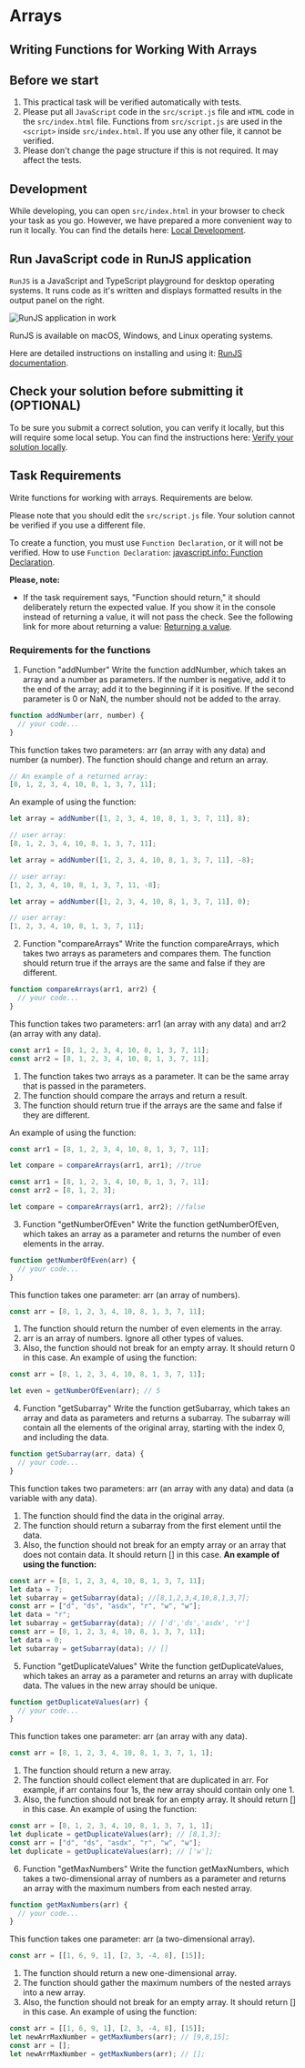 # Arrays

## Writing Functions for Working With Arrays

## Before we start
1. This practical task will be verified automatically with tests. 
2. Please put all `JavaScript` code in the `src/script.js` file and `HTML` code in the `src/index.html` file. Functions from `src/script.js` are used in the `<script>` inside `src/index.html`. If you use any other file, it cannot be verified.
3. Please don't change the page structure if this is not required. It may affect the tests.

## Development
While developing, you can open `src/index.html` in your browser to check your task as you go. However, we have prepared a more convenient way to run it locally. You can find the details here: [Local Development](https://gitlab.com/gap-bs-front-end-autocode-documents/autocode-documents/-/blob/main/docs/LocalDevelopment.md).

## Run JavaScript code in RunJS application
`RunJS` is a JavaScript and TypeScript playground for desktop operating systems. It runs code as it's written and displays formatted results in the output panel on the right.

![RunJS application in work](https://gitlab.com/gap-bs-front-end-autocode-documents/autocode-documents/-/raw/main/images/runjs-intro.png)

RunJS is available on macOS, Windows, and Linux operating systems.

Here are detailed instructions on installing and using it: [RunJS documentation](https://runjs.app/docs).

## Check your solution before submitting it (OPTIONAL)

To be sure you submit a correct solution, you can verify it locally, but this will require some local setup. You can find the instructions here: [Verify your solution locally](https://gitlab.com/gap-bs-front-end-autocode-documents/autocode-documents/-/blob/main/docs/VerifySolutionLocally.md).

## Task Requirements

Write functions for working with arrays. Requirements are below.

Please note that you should edit the `src/script.js` file. Your solution cannot be verified if you use a different file.

To create a function, you must use `Function Declaration`, or it will not be verified. How to use `Function Declaration`: [javascript.info: Function Declaration](https://javascript.info/function-basics#function-declaration).

**Please, note:**

- If the task requirement says, "Function should return," it should deliberately return the expected value. If you show it in the console instead of returning a value, it will not pass the check. See the following link for more about returning a value:  [Returning a value](https://javascript.info/function-basics#returning-a-value).

### Requirements for the functions

1.	Function "addNumber"
Write the function addNumber, which takes an array and a number as parameters. If the number is negative, add it to the end of the array; add it to the beginning if it is positive. If the second parameter is 0 or NaN, the number should not be added to the array.
```js
function addNumber(arr, number) {
  // your code...
}
```
This function takes two parameters: arr (an array with any data) and number (a number).
The function should change and return an array.
```js
// An example of a returned array:
[8, 1, 2, 3, 4, 10, 8, 1, 3, 7, 11];
```
An example of using the function:
```js
let array = addNumber([1, 2, 3, 4, 10, 8, 1, 3, 7, 11], 8);

// user array:
[8, 1, 2, 3, 4, 10, 8, 1, 3, 7, 11];

let array = addNumber([1, 2, 3, 4, 10, 8, 1, 3, 7, 11], -8);

// user array:
[1, 2, 3, 4, 10, 8, 1, 3, 7, 11, -8];

let array = addNumber([1, 2, 3, 4, 10, 8, 1, 3, 7, 11], 0);

// user array:
[1, 2, 3, 4, 10, 8, 1, 3, 7, 11];
```

2.	Function "compareArrays"
Write the function compareArrays, which takes two arrays as parameters and compares them. The function should return true if the arrays are the same and false if they are different.
```js
function compareArrays(arr1, arr2) {
  // your code...
}
```
This function takes two parameters: arr1 (an array with any data) and arr2 (an array with any data).
```js
const arr1 = [8, 1, 2, 3, 4, 10, 8, 1, 3, 7, 11];
const arr2 = [8, 1, 2, 3, 4, 10, 8, 1, 3, 7, 11];
```
  1.	The function takes two arrays as a parameter. It can be the same array that is passed in the parameters.
  2.	The function should compare the arrays and return a result.
  3.	The function should return true if the arrays are the same and false if they are different.

An example of using the function:
```js
const arr1 = [8, 1, 2, 3, 4, 10, 8, 1, 3, 7, 11];

let compare = compareArrays(arr1, arr1); //true

const arr1 = [8, 1, 2, 3, 4, 10, 8, 1, 3, 7, 11];
const arr2 = [8, 1, 2, 3];

let compare = compareArrays(arr1, arr2); //false
```

3.	Function "getNumberOfEven"
Write the function getNumberOfEven, which takes an array as a parameter and returns the number of even elements in the array.
```js
function getNumberOfEven(arr) {
  // your code...
}
```
This function takes one parameter: arr (an array of numbers).
```js
const arr = [8, 1, 2, 3, 4, 10, 8, 1, 3, 7, 11];
```
  1.	The function should return the number of even elements in the array.
  2.	arr is an array of numbers. Ignore all other types of values.
  3.	Also, the function should not break for an empty array. It should return 0 in this case.
An example of using the function:
```js
const arr = [8, 1, 2, 3, 4, 10, 8, 1, 3, 7, 11];

let even = getNumberOfEven(arr); // 5
```
4.	Function "getSubarray"
Write the function getSubarray, which takes an array and data as parameters and returns a subarray. The subarray will contain all the elements of the original array, starting with the index 0, and including the data.
```js
function getSubarray(arr, data) {
  // your code...
}
```
This function takes two parameters: arr (an array with any data) and data (a variable with any data).
  1. The function should find the data in the original array.
  2. The function should return a subarray from the first element until the data.
  3. Also, the function should not break for an empty array or an array that does not contain data. It should return [] in this case.
**An example of using the function:**
```js
const arr = [8, 1, 2, 3, 4, 10, 8, 1, 3, 7, 11];
let data = 7;
let subarray = getSubarray(data); //[8,1,2,3,4,10,8,1,3,7];
const arr = ["d", "ds", "asdx", "r", "w", "w"];
let data = "r";
let subarray = getSubarray(data); // ['d','ds','asdx', 'r']
const arr = [8, 1, 2, 3, 4, 10, 8, 1, 3, 7, 11];
let data = 0;
let subarray = getSubarray(data); // []
```

5.	Function "getDuplicateValues"
Write the function getDuplicateValues, which takes an array as a parameter and returns an array with duplicate data. The values in the new array should be unique.
```js
function getDuplicateValues(arr) {
  // your code...
}
```
This function takes one parameter: arr (an array with any data).
```js
const arr = [8, 1, 2, 3, 4, 10, 8, 1, 3, 7, 1, 1];
```
  1.	The function should return a new array.
  2.	The function should collect element that are duplicated in arr. For example, if arr contains four 1s, the new array should contain only one 1.
  3.	Also, the function should not break for an empty array. It should return [] in this case.
An example of using the function:
```js
const arr = [8, 1, 2, 3, 4, 10, 8, 1, 3, 7, 1, 1];
let duplicate = getDuplicateValues(arr); // [8,1,3];
const arr = ["d", "ds", "asdx", "r", "w", "w"];
let duplicate = getDuplicateValues(arr); // ['w'];
```

6.	Function "getMaxNumbers"
Write the function getMaxNumbers, which takes a two-dimensional array of numbers as a parameter and returns an array with the maximum numbers from each nested array.
```js
function getMaxNumbers(arr) {
  // your code...
}
```
This function takes one parameter: arr (a two-dimensional array).
```js
const arr = [[1, 6, 9, 1], [2, 3, -4, 8], [15]];
```
  1.	The function should return a new one-dimensional array.
  2.	The function should gather the maximum numbers of the nested arrays into a new array.
  3.	Also, the function should not break for an empty array. It should return [] in this case.
An example of using the function:
```js
const arr = [[1, 6, 9, 1], [2, 3, -4, 8], [15]];
let newArrMaxNumber = getMaxNumbers(arr); // [9,8,15];
const arr = [];
let newArrMaxNumber = getMaxNumbers(arr); // [];
```
